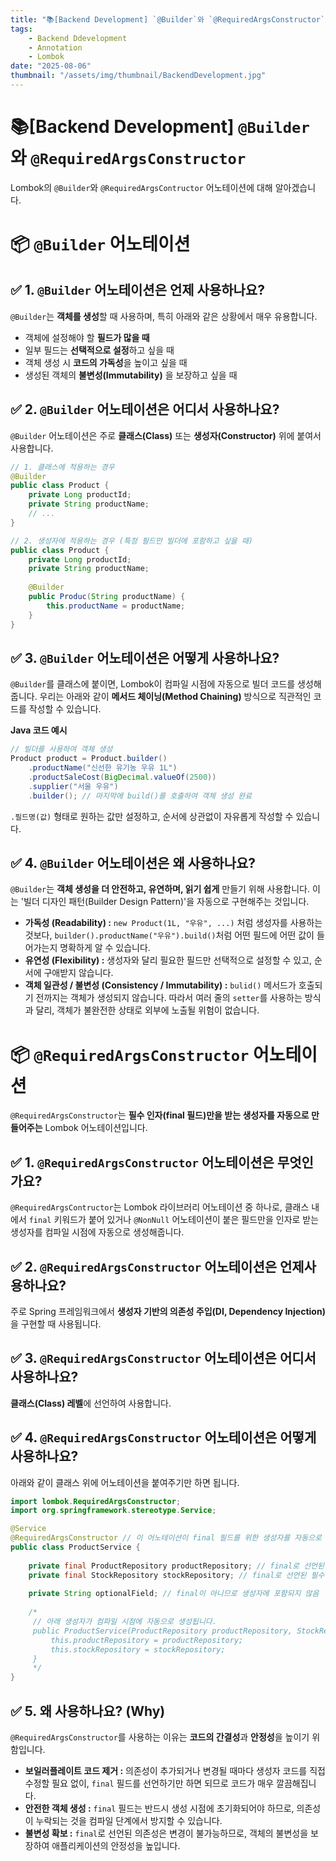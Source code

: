 ```yaml
---
title: "📚[Backend Development] `@Builder`와 `@RequiredArgsConstructor`"
tags:
    - Backend Ddevelopment
    - Annotation
    - Lombok
date: "2025-08-06"
thumbnail: "/assets/img/thumbnail/BackendDevelopment.jpg"
---
```


# 📚[Backend Development] `@Builder`와 `@RequiredArgsConstructor`

Lombok의 `@Builder`와 `@RequiredArgsContructor` 어노테이션에 대해 알아겠습니다.


# 📦 `@Builder` 어노테이션

## ✅ 1. `@Builder` 어노테이션은 언제 사용하나요?

`@Builder`는 **객체를 생성**할 때 사용하며, 특히 아래와 같은 상황에서 매우 유용합니다.
- 객체에 설정해야 할 **필드가 많을 때**
- 일부 필드는 **선택적으로 설정**하고 싶을 때
- 객체 생성 시 **코드의 가독성**을 높이고 싶을 때
- 생성된 객체의 **불변성(Immutability)** 을 보장하고 싶을 때

## ✅ 2. `@Builder` 어노테이션은 어디서 사용하나요?

`@Builder` 어노테이션은 주로 **클래스(Class)** 또는 **생성자(Constructor)** 위에 붙여서 사용합니다.

```java
// 1. 클래스에 적용하는 경우
@Builder
public class Product {
    private Long productId;
    private String productName;
    // ...
}

// 2. 생성자에 적용하는 경우 (특정 필드만 빌더에 포함하고 싶을 때)
public class Product {
    private Long productId;
    private String productName;
    
    @Builder
    public Produc(String productName) {
        this.productName = productName;
    }
}
```

## ✅ 3. `@Builder` 어노테이션은 어떻게 사용하나요?

`@Builder`를 클래스에 붙이면, Lombok이 컴파일 시점에 자동으로 빌더 코드를 생성해줍니다.
우리는 아래와 같이 **메서드 체이닝(Method Chaining)** 방식으로 직관적인 코드를 작성할 수 있습니다.

**Java 코드 예시**

```java
// 빌더를 사용하여 객체 생성
Product product = Product.builder()
    .productName("신선한 유기농 우유 1L")
    .productSaleCost(BigDecimal.valueOf(2500))
    .supplier("서울 우유")
    .builder(); // 마지막에 build()를 호출하여 객체 생성 완료
```

`.필드명(값)` 형태로 원하는 값만 설정하고, 순서에 상관없이 자유롭게 작성할 수 있습니다.

## ✅ 4. `@Builder` 어노테이션은 왜 사용하나요?

`@Builder`는 **객체 생성을 더 안전하고, 유연하며, 읽기 쉽게** 만들기 위해 사용합니다.
이는 '빌더 디자인 패턴(Builder Design Pattern)'을 자동으로 구현해주는 것입니다.

- **가독성 (Readability) :** `new Product(1L, "우유", ...)` 처럼 생성자를 사용하는 것보다, `builder().productName("우유").build()`처럼 어떤 필드에 어떤 값이 들어가는지 명확하게 알 수 있습니다.
- **유연성 (Flexibility) :** 생성자와 달리 필요한 필드만 선택적으로 설정할 수 있고, 순서에 구애받지 않습니다.
- **객체 일관성 / 불변성 (Consistency / Immutability) :** `bulid()` 메서드가 호출되기 전까지는 객체가 생성되지 않습니다. 따라서 여러 줄의 `setter`를 사용하는 방식과 달리, 객체가 불완전한 상태로 외부에 노출될 위험이 없습니다.

# 📦 `@RequiredArgsConstructor` 어노테이션

`@RequiredArgsConstructor`는 **필수 인자(final 필드)만을 받는 생성자를 자동으로 만들어주는** Lombok 어노테이션입니다.

## ✅ 1. `@RequiredArgsConstructor` 어노테이션은 무엇인가요?

`@RequiredArgsContructor`는 Lombok 라이브러리 어노테이션 중 하나로, 클래스 내에서 `final` 키워드가 붙어 있거나 `@NonNull` 어노테이션이 붙은 필드만을 인자로 받는 생성자를 컴파일 시점에 자동으로 생성해줍니다.

## ✅ 2. `@RequiredArgsConstructor` 어노테이션은 언제사용하나요?

주로 Spring 프레임워크에서 **생성자 기반의 의존성 주입(DI, Dependency Injection)** 을 구현할 때 사용됩니다.

## ✅ 3. `@RequiredArgsConstructor` 어노테이션은 어디서 사용하나요?

**클래스(Class) 레벨**에 선언하여 사용합니다.

## ✅ 4. `@RequiredArgsConstructor` 어노테이션은 어떻게 사용하나요?

아래와 같이 클래스 위에 어노테이션을 붙여주기만 하면 됩니다.

```java
import lombok.RequiredArgsConstructor;
import org.springframework.stereotype.Service;

@Service
@RequiredArgsConstructor // 이 어노테이션이 final 필드를 위한 생성자를 자동으로 만듭니다.
public class ProductService {
    
    private final ProductRepository productRepository; // final로 선언된 필수 의존성
    private final StockRepository stockRepository; // final로 선언된 필수 의존성
    
    private String optionalField; // final이 아니므로 생성자에 포함되지 않음
    
    /*
     // 아래 생성자가 컴파일 시점에 자동으로 생성됩니다.
     public ProductService(ProductRepository productRepository, StockRepository stockRepository) {
         this.productRepository = productRepository;
         this.stockRepository = stockRepository;
     }
     */
}
```

## ✅ 5. 왜 사용하나요? (Why)

`@RequiredArgsConstructor`를 사용하는 이유는 **코드의 간결성**과 **안정성**을 높이기 위함입니다.

- **보일러플레이트 코드 제거 :** 의존성이 추가되거나 변경될 때마다 생성자 코드를 직접 수정할 필요 없이, `final` 필드를 선언하기만 하면 되므로 코드가 매우 깔끔해집니다.
- **안전한 객체 생성 :** `final` 필드는 반드시 생성 시점에 초기화되어야 하므로, 의존성이 누락되는 것을 컴파일 단계에서 방지할 수 있습니다.
- **불변성 확보 :** `final`로 선언된 의존성은 변경이 불가능하므로, 객체의 불변성을 보장하여 애플리케이션의 안정성을 높입니다.
